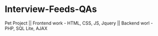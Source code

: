 # Interview-Feeds-QAs
Pet Project || Frontend work - HTML, CSS, JS, Jquery || Backend worl - PHP, SQL Lite, AJAX
